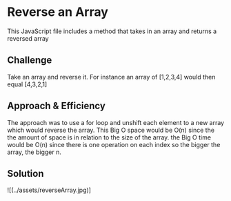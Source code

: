 # Reverse an Array
This JavaScript file includes a method that takes in an array and returns a reversed array

## Challenge
Take an array and reverse it. For instance an array of [1,2,3,4] would then equal [4,3,2,1]

## Approach & Efficiency
The approach was to use a for loop and unshift each element to a new array which would reverse the array.
This Big O space would be O(n) since the the amount of space is in relation to the size of the array.
the Big O time would be O(n) since there is one operation on each index so the bigger the array, the bigger n.

## Solution
![(../assets/reverseArray.jpg)]
